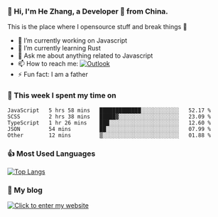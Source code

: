 ### 👋 Hi, I'm He Zhang, a Developer 🚀 from China.

This is the place where I opensource stuff and break things :rofl:

- 🔭  I’m currently working on Javascript
- 🌱  I’m currently learning Rust
- 💬  Ask me about anything related to Javascript
- 📫  How to reach me: [![Outlook](https://img.shields.io/badge/-Outlook-0078D4?style=flat&logo=Microsoft-Outlook&logoColor=white)](mailto:zhanghecool@outlook.com)
- ⚡  Fun fact: I am a father

### 💪 This week I spent my time on 
<!--START_SECTION:waka-->
```text
JavaScript   5 hrs 58 mins   █████████████░░░░░░░░░░░░   52.17 % 
SCSS         2 hrs 38 mins   █████▓░░░░░░░░░░░░░░░░░░░   23.09 % 
TypeScript   1 hr 26 mins    ███░░░░░░░░░░░░░░░░░░░░░░   12.60 % 
JSON         54 mins         ██░░░░░░░░░░░░░░░░░░░░░░░   07.99 % 
Other        12 mins         ▒░░░░░░░░░░░░░░░░░░░░░░░░   01.88 % 
```
<!--END_SECTION:waka-->

### 👍 Most Used Languages
[![Top Langs](https://github-readme-stats.vercel.app/api/top-langs/?username=zhanghecool&layout=compact)](https://zhanghe.cool)

### 🌈 My blog 
[![Click to enter my website](https://cdn.jsdelivr.net/gh/zhanghecool/assets/images/gif/zhanghecools.gif)](https://zhanghe.cool)
